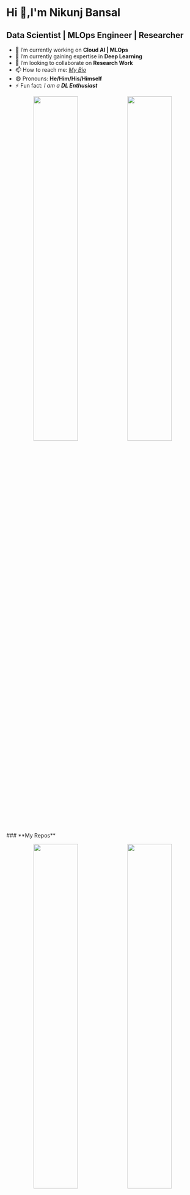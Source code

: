 <!--
**Nikunjbansal99/Nikunjbansal99** is a ✨ _special_ ✨ repository because its `README.md` (this file) appears on your GitHub profile.

Here are some ideas to get you started:

- 🔭 I’m currently working on ...
- 🌱 I’m currently learning ...
- 👯 I’m looking to collaborate on ...
- 🤔 I’m looking for help with ...
- 💬 Ask me about ...
- 📫 How to reach me: ...
- 😄 Pronouns: ...
- ⚡ Fun fact: ...
-->
# Hi 👋,I'm Nikunj Bansal

## **Data Scientist | MLOps Engineer | Researcher**

- 🔭 I’m currently working on **Cloud AI | MLOps**
- 🌱 I’m currently gaining expertise in **Deep Learning**
- 👯 I’m looking to collaborate on **Research Work** 
- 📫 How to reach me: [*My Bio*](https://linktr.ee/nikunjbansal99)
- 😄 Pronouns: **He/Him/His/Himself**
- ⚡ Fun fact: *I am a **DL Enthusiast***


<p align="center">
   <img width="48%" src="https://github-readme-stats.vercel.app/api?username=Nikunjbansal99&theme=midnight-purple&show_icons=true" />
   <img width="48%" src="https://github-readme-streak-stats.herokuapp.com/?user=Nikunjbansal99&theme=midnight-purple" />
</p>
<br>
<br>
### **My Repos**
<p align="center">
   <img width="48%" src="https://github-readme-stats.vercel.app/api/pin/?username=Nikunjbansal99&theme=midnight-purple&repo=SentimentAnalysisOnCoronaTweets" />
   <img width="48%" src="https://github-readme-stats.vercel.app/api/pin/?username=Nikunjbansal99&theme=midnight-purple&repo=Data-Science-Capstone" />
   <img width="48%" src="https://github-readme-stats.vercel.app/api/pin/?username=Nikunjbansal99&theme=midnight-purple&repo=DetectingCOVID-19withChestXRay" />
   <img width="48%" src="https://github-readme-stats.vercel.app/api/pin/?username=Nikunjbansal99&theme=midnight-purple&repo=VISUALGO" />
   <img width="48%" src="https://github-readme-stats.vercel.app/api/pin/?username=Nikunjbansal99&theme=midnight-purple&repo=ClusteringNIPSConferencePapers1987-2015" />
</p>

